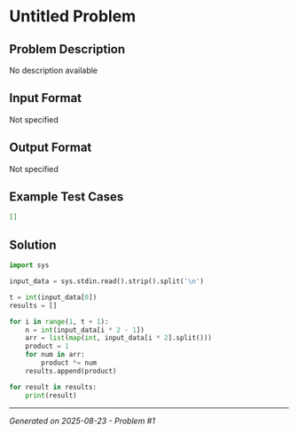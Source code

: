 # Untitled Problem

## Problem Description
No description available

## Input Format
Not specified

## Output Format
Not specified

## Example Test Cases
```json
[]
```

## Solution
```python
import sys

input_data = sys.stdin.read().strip().split('\n')

t = int(input_data[0])
results = []

for i in range(1, t + 1):
    n = int(input_data[i * 2 - 1])
    arr = list(map(int, input_data[i * 2].split()))
    product = 1
    for num in arr:
        product *= num
    results.append(product)

for result in results:
    print(result)
```

---
*Generated on 2025-08-23 - Problem #1*